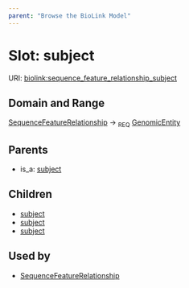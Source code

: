 ```yaml
---
parent: "Browse the BioLink Model"
---
```



# Slot: subject




URI: [biolink:sequence_feature_relationship_subject](https://w3id.org/biolink/vocab/sequence_feature_relationship_subject)

## Domain and Range

[SequenceFeatureRelationship](SequenceFeatureRelationship.md) ->  <sub>REQ</sub> [GenomicEntity](GenomicEntity.md)

## Parents

 *  is_a: [subject](subject.md)

## Children

 *  [subject](exon_to_transcript_relationship_subject.md)
 *  [subject](gene_to_gene_product_relationship_subject.md)
 *  [subject](transcript_to_gene_relationship_subject.md)

## Used by

 * [SequenceFeatureRelationship](SequenceFeatureRelationship.md)
